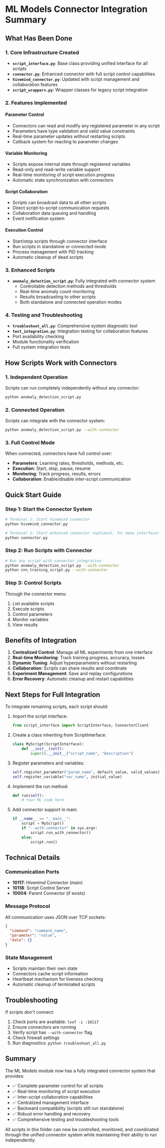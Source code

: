 # ML Models Connector Integration Summary

## What Has Been Done

### 1. Core Infrastructure Created

- **`script_interface.py`**: Base class providing unified interface for all scripts
- **`connector.py`**: Enhanced connector with full script control capabilities
- **`hivemind_connector.py`**: Updated with script management and collaboration features
- **`script_wrappers.py`**: Wrapper classes for legacy script integration

### 2. Features Implemented

#### Parameter Control
- Connectors can read and modify any registered parameter in any script
- Parameters have type validation and valid value constraints
- Real-time parameter updates without restarting scripts
- Callback system for reacting to parameter changes

#### Variable Monitoring
- Scripts expose internal state through registered variables
- Read-only and read-write variable support
- Real-time monitoring of script execution progress
- Automatic state synchronization with connectors

#### Script Collaboration
- Scripts can broadcast data to all other scripts
- Direct script-to-script communication requests
- Collaboration data queuing and handling
- Event notification system

#### Execution Control
- Start/stop scripts through connector interface
- Run scripts in standalone or connected mode
- Process management with PID tracking
- Automatic cleanup of dead scripts

### 3. Enhanced Scripts

- **`anomaly_detection_script.py`**: Fully integrated with connector system
  - Controllable detection methods and thresholds
  - Real-time anomaly count monitoring
  - Results broadcasting to other scripts
  - Both standalone and connected operation modes

### 4. Testing and Troubleshooting

- **`troubleshoot_all.py`**: Comprehensive system diagnostic tool
- **`test_integration.py`**: Integration testing for collaboration features
- Port availability checking
- Module functionality verification
- Full system integration tests

## How Scripts Work with Connectors

### 1. Independent Operation
Scripts can run completely independently without any connector:
```bash
python anomaly_detection_script.py
```

### 2. Connected Operation
Scripts can integrate with the connector system:
```bash
python anomaly_detection_script.py --with-connector
```

### 3. Full Control Mode
When connected, connectors have full control over:
- **Parameters**: Learning rates, thresholds, methods, etc.
- **Execution**: Start, stop, pause, resume
- **Monitoring**: Track progress, results, errors
- **Collaboration**: Enable/disable inter-script communication

## Quick Start Guide

### Step 1: Start the Connector System
```bash
# Terminal 1: Start hivemind connector
python hivemind_connector.py

# Terminal 2: Start enhanced connector (optional, for menu interface)
python connector.py
```

### Step 2: Run Scripts with Connector
```bash
# Run any script with connector integration
python anomaly_detection_script.py --with-connector
python cnn_training_script.py --with-connector
```

### Step 3: Control Scripts
Through the connector menu:
1. List available scripts
2. Execute scripts
3. Control parameters
4. Monitor variables
5. View results

## Benefits of Integration

1. **Centralized Control**: Manage all ML experiments from one interface
2. **Real-time Monitoring**: Track training progress, accuracy, losses
3. **Dynamic Tuning**: Adjust hyperparameters without restarting
4. **Collaboration**: Scripts can share results and coordinate
5. **Experiment Management**: Save and replay configurations
6. **Error Recovery**: Automatic cleanup and restart capabilities

## Next Steps for Full Integration

To integrate remaining scripts, each script should:

1. Import the script interface:
   ```python
   from script_interface import ScriptInterface, ConnectorClient
   ```

2. Create a class inheriting from ScriptInterface:
   ```python
   class MyScript(ScriptInterface):
       def __init__(self):
           super().__init__("script_name", "Description")
   ```

3. Register parameters and variables:
   ```python
   self.register_parameter("param_name", default_value, valid_values)
   self.register_variable("var_name", initial_value)
   ```

4. Implement the run method:
   ```python
   def run(self):
       # Your ML code here
   ```

5. Add connector support in main:
   ```python
   if __name__ == "__main__":
       script = MyScript()
       if "--with-connector" in sys.argv:
           script.run_with_connector()
       else:
           script.run()
   ```

## Technical Details

### Communication Ports
- **10117**: Hivemind Connector (main)
- **10118**: Script Control Server
- **10004**: Parent Connector (if exists)

### Message Protocol
All communication uses JSON over TCP sockets:
```json
{
  "command": "command_name",
  "parameter": "value",
  "data": {}
}
```

### State Management
- Scripts maintain their own state
- Connectors cache script information
- Heartbeat mechanism for liveness checking
- Automatic cleanup of terminated scripts

## Troubleshooting

If scripts don't connect:
1. Check ports are available: `lsof -i :10117`
2. Ensure connectors are running
3. Verify script has `--with-connector` flag
4. Check firewall settings
5. Run diagnostics: `python troubleshoot_all.py`

## Summary

The ML Models module now has a fully integrated connector system that provides:
- ✅ Complete parameter control for all scripts
- ✅ Real-time monitoring of script execution
- ✅ Inter-script collaboration capabilities
- ✅ Centralized management interface
- ✅ Backward compatibility (scripts still run standalone)
- ✅ Robust error handling and recovery
- ✅ Comprehensive testing and troubleshooting tools

All scripts in this folder can now be controlled, monitored, and coordinated through the unified connector system while maintaining their ability to run independently.